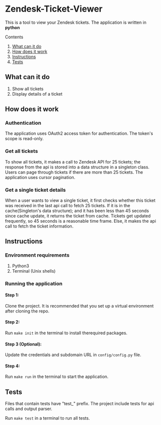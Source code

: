 
# Zendesk-Ticket-Viewer

This is a tool to view your Zendesk tickets. The application is written in **python**

Contents

1. [What can it do](#what-can-it-do)
2. [How does it work](#how-does-it-work)
3. [Instructions](#instructions)
4. [Tests](#tests)

## What can it do

1. Show all tickets
2. Display details of a ticket

## How does it work

### Authentication
The application uses OAuth2 access token for authentication. The token's scope is read-only. 
### Get all tickets
To show all tickets, it makes a call to Zendesk API for 25 tickets; the response from the api is stored into a data structure in a singleton class. Users can page through tickets if there are more than 25 tickets. The application uses cursor pagination.
### Get a single ticket details
 When a user wants to view a single ticket, it first checks whether this ticket was received in the last api call to fetch 25 tickets. If it is in the cache(Singleton's data structure); and it has been less than 45 seconds since cache update, it returns the ticket from cache. Tickets get updated frequently, so 45 seconds is a reasonable time frame. Else, it makes the api call to fetch the ticket information.
## Instructions

### Environment requirements

1. Python3
2. Terminal (Unix shells)

### Running the application

#### Step 1:

Clone the project. It is recommended that you set up a virtual environment after cloning the repo.

#### Step 2:

Run `make init` in the terminal to install therequired packages.

#### Step 3 (Optional):

Update the credentials and subdomain URL in `config/config.py` file.

#### Step 4:

Run `make run` in the terminal to start the application.


## Tests

Files that contain tests have "test_" prefix. The project include tests for api calls and output parser.

Run `make test` in a terminal to run all tests.



